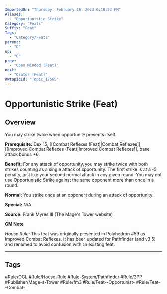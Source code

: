 ```yaml
---
ImportedOn: "Thursday, February 16, 2023 6:10:23 PM"
Aliases:
  - "Opportunistic Strike"
Category: "Feats"
Suffix: "Feat"
Tags:
  - "Category/Feats"
parent:
  - "O"
up:
  - "O"
prev:
  - "Open Minded (Feat)"
next:
  - "Orator (Feat)"
RWtopicId: "Topic_17565"
---
```

# Opportunistic Strike (Feat)
## Overview
You may strike twice when opportunity presents itself.

**Prerequisite:** Dex 15, [[Combat Reflexes (Feat)|Combat Reflexes]], [[Improved Combat Reflexes (Feat)|Improved Combat Reflexes]], base attack bonus +6.

**Benefit:** For any attack of opportunity, you may strike twice with both strikes counting as a single attack of opportunity. The first strike is at a -5 penalty, just like your second normal attack in any given round. You may not use Opportunistic Strike against the same opponent more than once in a round.

**Normal:** You strike once at an opponent during an attack of opportunity.

**Special:** N/A

**Source:** Frank Myres III (The Mage's Tower website)

**GM Note**

*House Rule:* This feat was originally presented in Polyhedron #59 as Improved Combat Reflexes. It has been updated for Pathfinder (and v3.5) and renamed to avoid confusion with an existing feat.


---
## Tags
#Rule/OGL #Rule/House-Rule #Rule-System/Pathfinder #Rule/3PP #Publisher/Mage-s-Tower #Rule/fm3 #Rule/Feat--Opportunist- #Rule/Feat--Combat-

